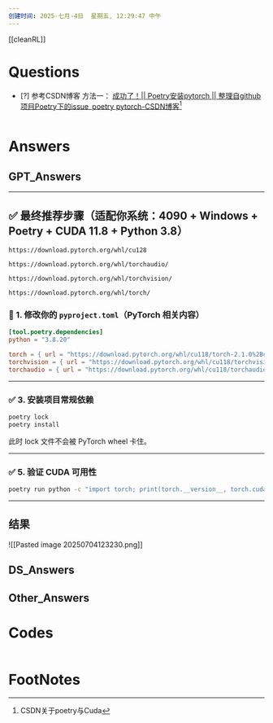 ```yaml
---
创建时间: 2025-七月-4日  星期五, 12:29:47 中午
---
```

[[cleanRL]]

# Questions

- [?] 
参考CSDN博客 方法一： [成功了！\|\| Poetry安装pytorch \|\| 整理自github项目Poetry下的issue\_poetry pytorch-CSDN博客](https://blog.csdn.net/raw_inputhello/article/details/132103805)[^1]


```python

```

# Answers

## GPT_Answers

---

## ✅ 最终推荐步骤（适配你系统：4090 + Windows + Poetry + CUDA 11.8 + Python 3.8）

```http
https://download.pytorch.org/whl/cu128
```

```http
https://download.pytorch.org/whl/torchaudio/
```

```http
https://download.pytorch.org/whl/torchvision/
```

```http
https://download.pytorch.org/whl/torch/
```

### 📄 1. 修改你的 `pyproject.toml`（PyTorch 相关内容）

```toml
[tool.poetry.dependencies]
python = "3.8.20"

torch = { url = "https://download.pytorch.org/whl/cu118/torch-2.1.0%2Bcu118-cp38-cp38-win_amd64.whl" }
torchvision = { url = "https://download.pytorch.org/whl/cu118/torchvision-0.16.0%2Bcu118-cp38-cp38-win_amd64.whl" }
torchaudio = { url = "https://download.pytorch.org/whl/cu118/torchaudio-2.1.0%2Bcu118-cp38-cp38-win_amd64.whl" }

```

---

### ✅ 3. 安装项目常规依赖

```bash
poetry lock
poetry install
```

此时 lock 文件不会被 PyTorch wheel 卡住。

---

### ✅ 5. 验证 CUDA 可用性

```bash
poetry run python -c "import torch; print(torch.__version__, torch.cuda.is_available(), torch.cuda.get_device_name(0))"
```

---
## 结果

![[Pasted image 20250704123230.png]]


## DS_Answers


## Other_Answers


# Codes

```python

```


# FootNotes

[^1]: CSDN关于poetry与Cuda